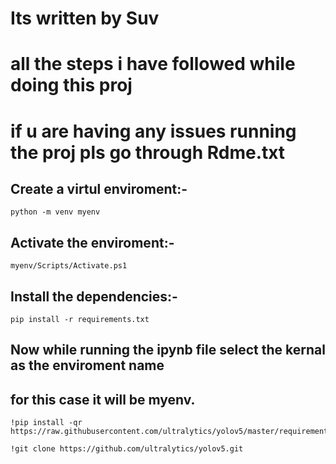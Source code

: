 # Its written by Suv 
# all the steps i have followed while doing this proj
# if u are having any issues running the proj pls go through Rdme.txt

## Create a virtul enviroment:- 
```
python -m venv myenv
```
## Activate the enviroment:-
```
myenv/Scripts/Activate.ps1 
```
## Install the dependencies:- 
```
pip install -r requirements.txt 
```
## Now while running the ipynb file select the kernal as the enviroment name
## for this case it will be myenv.

<!-- Set the path for test and train folders. -->

<!-- Follow the steps in cmd for applying  -->
```
!pip install -qr https://raw.githubusercontent.com/ultralytics/yolov5/master/requirements.txt

!git clone https://github.com/ultralytics/yolov5.git
```
<!-- You need to restart the kernal after performing this steps 
Note: this code is also written in main.ipynb dont run it if u have already done it once. -->
